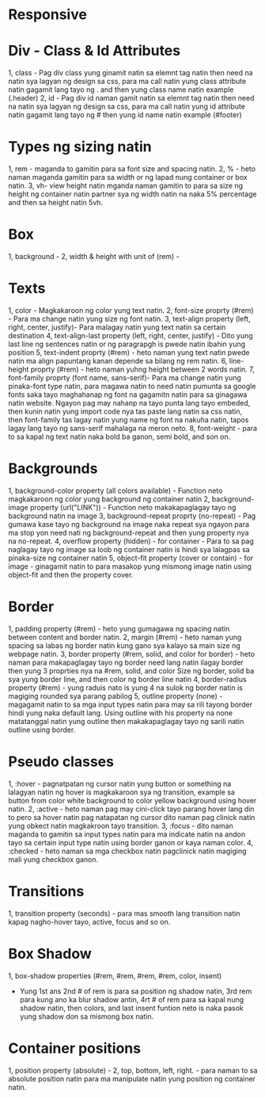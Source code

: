 # Responsive 
<!--
html {
  font-size: 100%; /* 1rem = 16px */
}

body {
  font-family: sans-serif;
  font-size: 1rem;       /* 16px */
  line-height: 1.6;
  margin: 0;
  padding: 1rem;
}

h1 { font-size: 2rem; }    /* 32px */

.box {
  width: 3.125rem;     /* 50px */
  height: 3.125rem;
  background: lightgray;
-->
# Div - Class & Id Attributes

1, class - Pag div class yung ginamit natin sa elemnt tag natin then need na natin sya lagyan ng design sa css, para ma call natin yung class attribute natin gagamit lang tayo ng . and then yung class name natin example (.header)
2, id - Pag div id naman gamit natin sa elemnt tag natin then need na natin sya lagyan ng design sa css, para ma call natin yung id attribute natin gagamit lang tayo ng # then yung id name natin example (#footer)

# Types ng sizing natin
1, rem - maganda to gamitin para sa font size and spacing natin.
2, % - heto naman maganda gamitin para sa width or ng lapad nung container or box natin.
3, vh- view height natin mganda naman gamitin to para sa size ng height ng container natin partner sya ng width natin na naka 5% percentage and then sa height natin 5vh.

# Box
1, background -
2, width & height with unit of (rem) -

# Texts
1, color - Magkakaroon ng color yung text natin.
2, font-size proprty (#rem) - Para ma change natin yung size ng font natin.
3, text-align property (left, right, center, justify)- Para malagay natin yung text natin sa certain destination
4, text-align-last property (left, right, center, justify) - Dito yung last line ng sentences natin or ng paragrapgh is pwede natin ibahin yung position
5, text-indent proprty (#rem) - heto naman yung text natin pwede natin ma align papuntang kanan depende sa bilang ng rem natin.
6, line-height proprty (#rem) - heto naman yuhng height between 2 words natin.
7, font-family proprty (font name, sans-serif)- Para ma change natin yung pinaka-font type natin, para magawa natin to need natin pumunta sa google fonts saka tayo maghahanap ng font na gagamitn natin para sa ginagawa natin website. Ngayon pag may nahanp na tayo punta lang tayo embeded, then kunin natin yung import code nya tas paste lang natin sa css natin, then font-family tas lagay natin yung name ng font na nakuha natin, tapos lagay lang tayo ng sans-serif mahalaga na meron neto.
8, font-weight - para to sa kapal ng text natin naka bold ba ganon, semi bold, and son on.

# Backgrounds
1, background-color property (all colors available) - Function neto magkakaroon ng color yung background ng container natin
2, background-image property (url("LINK")) - Function neto makakapaglagay tayo ng background natin na image 
3, background-repeat proprty (no-repeat) - Pag gumawa kase tayo ng background na image naka repeat sya ngayon para ma stop yon need nati ng background-repeat and then yung property nya na no-repeat.
4, overflow property (hidden) - for container - Para to sa pag naglagay tayo ng image sa loob ng container natin is hindi sya lalagpas sa pinaka-size ng container natin
5, object-fit property (cover or contain) - for image - ginagamit natin to para masakop yung mismong image natin using object-fit and then the property cover.

# Border
1, padding property (#rem) - heto yung gumagawa ng spacing natin between content and border natin.
2, margin (#rem) - heto naman yung spacing sa labas ng border natin kung gano sya kalayo sa main size ng webpage natin.
3, border property (#rem, solid, and color for border) - heto naman para makapaglagay tayo ng border need lang natin ilagay border then yung 3 proprties nya na #rem, solid, and color Size ng border, solid ba sya yung border line, and then color ng border line natin
4, border-radius property (#rem) - yung raduis nato is yung 4 na sulok ng border natin is magiging rounded sya parang pabilog
5, outline property (none) - magagamit natin to sa mga input types natin para may sa rili tayong border hindi yung naka default lang. Using outline with his property na none matatanggal natin yung outline then makakapaglagay tayo ng sarili natin outline using border.

# Pseudo classes
1, :hover - pagnatpatan ng cursor natin yung button or something na lalagyan natin ng hover is magkakaroon sya ng transition, example sa button from color white background to color yellow background using hover natin.
2, :active - heto naman pag may cini-click tayo parang hover lang din to pero sa hover natin pag natapatan ng cursor dito naman pag clinick natin yung obkect natin magkakroon tayo transition.
3, :focus - dito naman maganda to gamitin sa input types natin para ma indicate natin na andon tayo sa certain input type natin using border ganon or kaya naman color.
4, :checked - heto naman sa mga checkbox natin pagclinick natin magiging mali yung checkbox ganon.

# Transitions
1, transition property (seconds) - para mas smooth lang transition natin kapag nagho-hover tayo, active, focus and so on.

# Box Shadow
1, box-shadow properties (#rem, #rem, #rem, #rem, color, insent)
- Yung 1st ans 2nd # of rem is para sa position ng shadow natin, 3rd rem para kung ano ka blur shadow antin, 4rt # of rem para sa kapal nung shadow natin, then colors, and last insent funtion neto is naka pasok yung shadow don sa mismong box natin.


# Container positions
1, position property (absolute) - 
2, top, bottom, left, right. - para naman to sa absolute position natin para ma manipulate natin yung position ng container natin.


